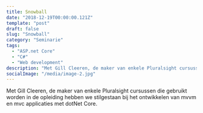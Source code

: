 ```yaml
---
title: Snowball
date: "2018-12-19T00:00:00.121Z"
template: "post"
draft: false
slug: "Snowball"
category: "Seminarie"
tags:
  - "ASP.net Core"
  - "C#"
  - "Web development"
description: "Met Gill Cleeren, de maker van enkele Pluralsight cursussen die gebruikt worden ..."
socialImage: "/media/image-2.jpg"
---
```


<!-- ![Ida](/media/portfolio/ida.png) -->

Met Gill Cleeren, de maker van enkele Pluralsight cursussen die gebruikt worden in de opleiding hebben we stilgestaan bij het ontwikkelen van mvvm en mvc applicaties met dotNet Core.
